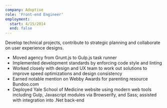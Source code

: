 ```yaml
---
company: Adoptive
role: 'Front-end Engineer'
employment:
  start: 4/15/2014
  end: false
---
```

Develop technical projects, contribute to strategic planning and collaborate on user experience designs.
- Moved agency from Grunt.js to Gulp.js task runner
- Implemented development standards by enforcing code style and linting
- Worked closely with design and UX team to work out solutions to improve speed optimizations and design consistency
- Earned notable mention on Webby Awards for parenting resource Bundoo.com
- Deployed Yale School of Medicine website using modern web tools including Gulp, Javascript modules via Browserify, and Sass; assisted with integration into .Net back-end
